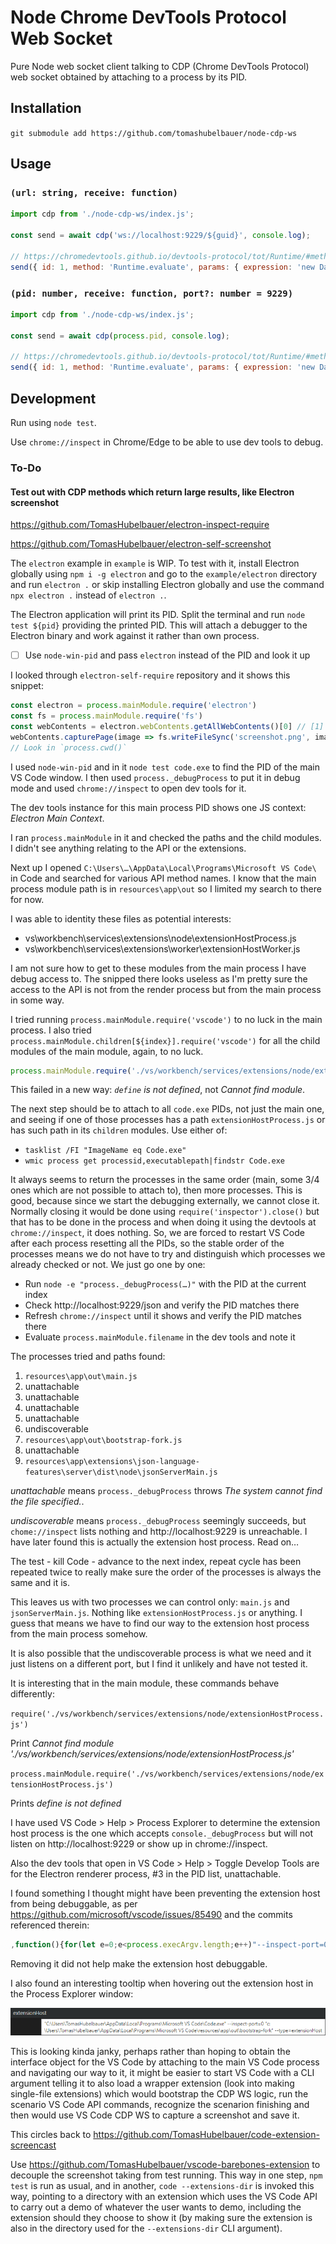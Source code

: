 # Node Chrome DevTools Protocol Web Socket

Pure Node web socket client talking to CDP (Chrome DevTools Protocol) web socket
obtained by attaching to a process by its PID.

## Installation

`git submodule add https://github.com/tomashubelbauer/node-cdp-ws`

## Usage

### `(url: string, receive: function)`

```js
import cdp from './node-cdp-ws/index.js';

const send = await cdp('ws://localhost:9229/${guid}', console.log);

// https://chromedevtools.github.io/devtools-protocol/tot/Runtime/#method-evaluate
send({ id: 1, method: 'Runtime.evaluate', params: { expression: 'new Date().toLocaleTimeString()' } });
```

### `(pid: number, receive: function, port?: number = 9229)`

```js
import cdp from './node-cdp-ws/index.js';

const send = await cdp(process.pid, console.log);

// https://chromedevtools.github.io/devtools-protocol/tot/Runtime/#method-evaluate
send({ id: 1, method: 'Runtime.evaluate', params: { expression: 'new Date().toLocaleTimeString()' } });
```

## Development

Run using `node test`.

Use `chrome://inspect` in Chrome/Edge to be able to use dev tools to debug.

### To-Do

#### Test out with CDP methods which return large results, like Electron screenshot

https://github.com/TomasHubelbauer/electron-inspect-require

https://github.com/TomasHubelbauer/electron-self-screenshot

The `electron` example in `example` is WIP. To test with it, install Electron
globally using `npm i -g electron` and go to the `example/electron` directory
and run `electron .` or skip installing Electron globally and use the command
`npx electron .` instead of `electron .`.

The Electron application will print its PID. Split the terminal and run
`node test ${pid}` providing the printed PID. This will attach a debugger to the
Electron binary and work against it rather than own process.

- [ ] Use `node-win-pid` and pass `electron` instead of the PID and look it up

I looked through `electron-self-require` repository and it shows this snippet:

```js
const electron = process.mainModule.require('electron')
const fs = process.mainModule.require('fs')
const webContents = electron.webContents.getAllWebContents()[0] // [1] is the shared process
webContents.capturePage(image => fs.writeFileSync('screenshot.png', image.toPNG()))
// Look in `process.cwd()`
```

I used `node-win-pid` and in it `node test code.exe` to find the PID of the main
VS Code window. I then used `process._debugProcess` to put it in debug mode and
used `chrome://inspect` to open dev tools for it.

The dev tools instance for this main process PID shows one JS context:
*Electron Main Context*.

I ran `process.mainModule` in it and checked the paths and the child modules.
I didn't see anything relating to the API or the extensions.

Next up I opened `C:\Users\…\AppData\Local\Programs\Microsoft VS Code\` in Code
and searched for various API method names. I know that the main process module
path is in `resources\app\out` so I limited my search to there for now.

I was able to identity these files as potential interests:

- vs\workbench\services\extensions\node\extensionHostProcess.js
- vs\workbench\services\extensions\worker\extensionHostWorker.js

I am not sure how to get to these modules from the main process I have debug
access to. The snipped there looks useless as I'm pretty sure the access to the
API is not from the render process but from the main process in some way.

I tried running `process.mainModule.require('vscode')` to no luck in the main
process. I also tried `process.mainModule.children[${index}].require('vscode')`
for all the child modules of the main module, again, to no luck.

```js
process.mainModule.require('./vs/workbench/services/extensions/node/extensionHostProcess.js')
```

This failed in a new way: *`define` is not defined*, not *Cannot find module*.

The next step should be to attach to all `code.exe` PIDs, not just the main one,
and seeing if one of those processes has a path `extensionHostProcess.js` or has
such path in its `children` modules. Use either of:

- `tasklist /FI "ImageName eq Code.exe"`
- `wmic process get processid,executablepath|findstr Code.exe`

It always seems to return the processes in the same order (main, some 3/4 ones
which are not possible to attach to), then more processes. This is good, because
since we start the debugging externally, we cannot  close it. Normally closing
it would be done using `require('inspector').close()` but that has to be done in
the process and when doing it using the devtools at `chrome://inspect`, it does
nothing. So, we are forced to restart VS Code after each process resetting all
the PIDs, so the stable order of the processes means we do not have to try and
distinguish which processes we already checked or not. We just go one by one:

- Run `node -e "process._debugProcess(…)"` with the PID at the current index
- Check http://localhost:9229/json and verify the PID matches there
- Refresh `chrome://inspect` until it shows and verify the PID matches there
- Evaluate `process.mainModule.filename` in the dev tools and note it

The processes tried and paths found:

1. `resources\app\out\main.js`
2. unattachable
3. unattachable
4. unattachable
5. unattachable
6. undiscoverable
7. `resources\app\out\bootstrap-fork.js`
8. unattachable
9. `resources\app\extensions\json-language-features\server\dist\node\jsonServerMain.js`

*unattachable* means `process._debugProcess` throws *The system cannot find the file specified.*.

*undiscoverable* means `process._debugProcess` seemingly succeeds, but
`chome://inspect` lists nothing and http://localhost:9229 is unreachable. I have
later found this is actually the extension host process. Read on…

The test - kill Code - advance to the next index, repeat cycle has been repeated
twice to really make sure the order of the processes is always the same and it
is.

This leaves us with two processes we can control only: `main.js` and
`jsonServerMain.js`. Nothing like `extensionHostProcess.js` or anything. I guess
that means we have to find our way to the extension host process from the main
process somehow.

It is also possible that the undiscoverable process is what we need and it just
listens on a different port, but I find it unlikely and have not tested it.

It is interesting that in the main module, these commands behave differently:

`require('./vs/workbench/services/extensions/node/extensionHostProcess.js')`

Print *Cannot find module './vs/workbench/services/extensions/node/extensionHostProcess.js'*

`process.mainModule.require('./vs/workbench/services/extensions/node/extensionHostProcess.js')`

Prints *define is not defined*

I have used VS Code > Help > Process Explorer to determine the extension host
process is the one which accepts `console._debugProcess` but will not listen on
http://localhost:9229 or show up in chrome://inspect.

Also the dev tools that open in VS Code > Help > Toggle Develop Tools are for
the Electron renderer process, #3 in the PID list, unattachable.

I found something I thought might have been preventing the extension host from
being debuggable, as per https://github.com/microsoft/vscode/issues/85490 and
the commits referenced therein:

```js
,function(){for(let e=0;e<process.execArgv.length;e++)"--inspect-port=0"===process.execArgv[e]&&(process.execArgv.splice(e,1),e--)}()
```

Removing it did not help make the extension host debuggable.

I also found an interesting tooltip when hovering out the extension host in the
Process Explorer window:

![](ext-host.png)

This is looking kinda janky, perhaps rather than hoping to obtain the interface
object for the VS Code by attaching to the main VS Code process and navigating
our way to it, it might be easier to start VS Code with a CLI argument telling
it to also load a wrapper extension (look into making single-file extensions)
which would bootstrap the CDP WS logic, run the scenario VS Code API commands,
recognize the scenarion finishing and then would use VS Code CDP WS to capture a
screenshot and save it.

This circles back to https://github.com/TomasHubelbauer/code-extension-screencast

Use https://github.com/TomasHubelbauer/vscode-barebones-extension to decouple
the screenshot taking from test running. This way in one step, `npm test` is run
as usual, and in another, `code --extensions-dir` is invoked this way, pointing
to a directory with an extension which uses the VS Code API to carry out a demo
of whatever the user wants to demo, including the extension should they choose
to show it (by making sure the extension is also in the directory used for the
`--extensions-dir` CLI argument).
